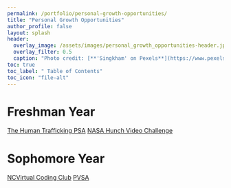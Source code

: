 ```yaml
---
permalink: /portfolio/personal-growth-opportunities/
title: "Personal Growth Opportunities"
author_profile: false
layout: splash
header:
  overlay_image: /assets/images/personal_growth_opportunities-header.jpg 
  overlay_filter: 0.5
  caption: "Photo credit: [**'Singkham' on Pexels**](https://www.pexels.com/photo/clear-light-bulb-planter-on-gray-rock-1108572/)"
toc: true
toc_label: " Table of Contents"
toc_icon: "file-alt"
---
```


# Freshman Year
<a href="/portfolio/personal-growth-opportunities/the-human-trafficking-psa/" class="btn btn--inverse btn--x-large">The Human Trafficking PSA</a>
<a href="/portfolio/personal-growth-opportunities/nasa-hunch-video-challenge/" class="btn btn--inverse btn--x-large">NASA Hunch Video Challenge</a>

# Sophomore Year
<a href="/portfolio/personal-growth-opportunities/ncvirtual-coding-club/" class="btn btn--inverse btn--x-large">NCVirtual Coding Club</a>
<a href="/portfolio/personal-growth-opportunities/pvsa/" class="btn btn--inverse btn--x-large">PVSA</a>